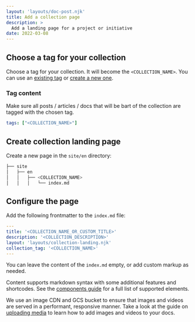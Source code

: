 ```yaml
---
layout: 'layouts/doc-post.njk'
title: Add a collection page
description: >
  Add a landing page for a project or initiative
date: 2022-03-08
---
```


## Choose a tag for your collection

Choose a tag for your collection. It will become the `<COLLECTION_NAME>`. You can use an
[existing tag](https://github.com/GoogleChrome/developer.chrome.com/blob/main/site/_data/i18n/tags.yml)
or [create a new one](/docs/handbook/how-to/add-a-tag/).

### Tag content

Make sure all posts / articles / docs that will be bart of the collection are
tagged with the chosen tag.

```yaml
tags: ["<COLLECTION_NAME>"]
```

## Create collection landing page

Create a new page in the `site/en` directory:

```bash
├── site
│   ├── en
│   │   ├── <COLLECTION_NAME>
│   │   │   └── index.md
```

## Configure the page

Add the following frontmatter to the `index.md` file:

```yaml
---
title: '<COLLECTION_NAME_OR_CUSTOM_TITLE>'
description: '<COLLECTION_DESCRIPTION>'
layout: 'layouts/collection-landing.njk'
collection_tag: '<COLLECTION_NAME>'
---
```

You can leave the content of the `index.md` empty, or add custom markup as needed.

Content supports markdown syntax with some additional features and shortcodes.
See the [components guide](/docs/handbook/components/) for a full list of supported elements.

We use an image CDN and GCS bucket to ensure that images and
videos are served in a performant, responsive manner.
Take a look at the guide on [uploading media](/docs/handbook/how-to/add-media)
to learn how to add images and videos to your docs.

